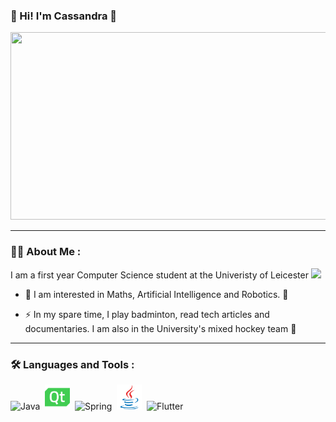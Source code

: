 ### 🌇 Hi! I'm Cassandra 🌆

<div align="center">
  <img src="https://img.freepik.com/free-vector/cute-girl-working-computer-cartoon-vector-icon-illustration-people-technology-icon-concept-isolated-premium-vector-flat-cartoon-style_138676-1444.jpg" width="600" height="300"/>
</div>

--- 
### :woman_technologist: About Me : 

I am a first year Computer Science student at the Univeristy of Leicester <img src="https://media.giphy.com/media/WUlplcMpOCEmTGBtBW/giphy.gif" width="30"> 

- :telescope: I am interested in Maths, Artificial Intelligence and Robotics. 🤖

- :zap: In my spare time, I play badminton, read tech articles and documentaries. 
        I am also in the University's mixed hockey team 🏑
        
---

### :hammer_and_wrench: Languages and Tools :

<div>
  <img src="https://github.cohttps://github.com/devicons/devicon/blob/master/icons/python/python-original.svg" title="Java" alt="Java" width="40" height="40"/>&nbsp;
  <img src="https://github.com/devicons/devicon/blob/master/icons/qt/qt-original.svg" title="React" alt="React" width="40" height="40"/>&nbsp;
  <img src="https://github.com/devicons/devicon/blob/master/icons/sqlite/sqlite-original-wordmark.svgg" title="Spring" alt="Spring" width="40" height="40"/>&nbsp;
  <img src="https://github.com/devicons/devicon/blob/master/icons/java/java-original.svg" title="Material UI" alt="Material UI" width="40" height="40"/>&nbsp;
  <img src="https://github.com/devicons/devicon/blob/master/icons/html5/html5-original.svg title="Flutter" alt="Flutter" width="40" height="40"/>&nbsp;
</div>
